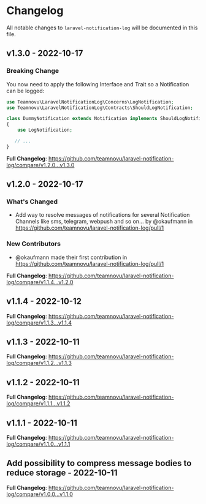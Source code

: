 # Changelog

All notable changes to `laravel-notification-log` will be documented in this file.

## v1.3.0 - 2022-10-17

### Breaking Change

You now need to apply the following Interface and Trait so a Notification can be logged:

```php
use Teamnovu\LaravelNotificationLog\Concerns\LogNotification;
use Teamnovu\LaravelNotificationLog\Contracts\ShouldLogNotification;

class DummyNotification extends Notification implements ShouldLogNotification
{
    use LogNotification;

   // ...
}

```
**Full Changelog**: https://github.com/teamnovu/laravel-notification-log/compare/v1.2.0...v1.3.0

## v1.2.0 - 2022-10-17

### What's Changed

- Add way to resolve messages of notifications for several Notification Channels like sms, telegram, webpush and so on... by @okaufmann in https://github.com/teamnovu/laravel-notification-log/pull/1

### New Contributors

- @okaufmann made their first contribution in https://github.com/teamnovu/laravel-notification-log/pull/1

**Full Changelog**: https://github.com/teamnovu/laravel-notification-log/compare/v1.1.4...v1.2.0

## v1.1.4 - 2022-10-12

**Full Changelog**: https://github.com/teamnovu/laravel-notification-log/compare/v1.1.3...v1.1.4

## v1.1.3 - 2022-10-11

**Full Changelog**: https://github.com/teamnovu/laravel-notification-log/compare/v1.1.2...v1.1.3

## v1.1.2 - 2022-10-11

**Full Changelog**: https://github.com/teamnovu/laravel-notification-log/compare/v1.1.1...v1.1.2

## v1.1.1 - 2022-10-11

**Full Changelog**: https://github.com/teamnovu/laravel-notification-log/compare/v1.1.0...v1.1.1

## Add possibility to compress message bodies to reduce storage - 2022-10-11

**Full Changelog**: https://github.com/teamnovu/laravel-notification-log/compare/v1.0.0...v1.1.0
